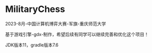 # MilitaryChess
2023-8月-中国计算机博弈大赛-军旗-重庆师范大学

基于游戏引擎-gdx-制作，希望后续有同学可以继续完善和优化这个项目！

JDK版本11，gradle版本7.6

